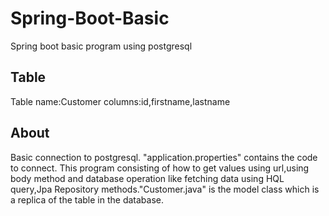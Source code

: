 # Spring-Boot-Basic
Spring boot basic program using postgresql

Table
------
Table name:Customer
columns:id,firstname,lastname

About
------

Basic connection to postgresql. "application.properties" contains the code to connect.
This program consisting of how to get values using url,using body method and database operation like fetching data using HQL query,Jpa Repository methods."Customer.java" is the model class which is a replica of the table in the database.
